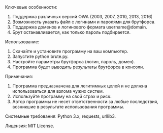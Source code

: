 Ключевые особенности: 
1. Поддержка различных версий OWA (2003, 2007, 2010, 2013, 2016)
2. Возможность указать файл с логинами и паролями для брутфорса.
3. Поддержка доменов и логинового формата username@domain.
4. Брут останавливается, как только пароль подбирается.

Использование:
1. Скачайте и установите программу на ваш компьютер.
2. Запустите python brute.py.
3. Настройте параметры брутфорса (логин, пароль, домен).
4. Программа будет выводить результаты брутфорса в консоли.

Примечания:
1. Программа предназначена для легитимных целей и не должна использоваться для взлома чужих систем.
2. Используйте программу на свой страх и риск.
3. Автор программы не несет ответственности за любые последствия, возникшие в результате использования программы.

Системные требования: Python 3.x, requests, urllib3.

Лицензия: MIT License. 

